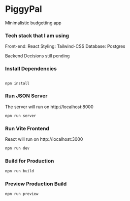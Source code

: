 # PiggyPal

Minimalistic budgetting app

### Tech stack that I am using

Front-end: React
Styling: Tailwind-CSS
Database: Postgres

Backend Decisions still pending


### Install Dependencies

```bash

npm install
```

### Run JSON Server

The server will run on http://localhost:8000

```bash
npm run server
```

### Run Vite Frontend

React will run on http://localhost:3000

```bash
npm run dev
```

### Build for Production

```bash
npm run build
```

### Preview Production Build

```bash
npm run preview
```